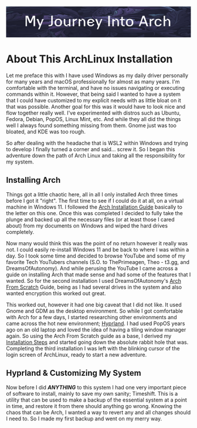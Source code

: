 ![ArchJourneyHeader.png](ArchJourneyHeader.png)
# About This ArchLinux Installation

Let me preface this with I have used Windows as my daily driver personally for many years
and macOS professionally for almost as many years. I'm comfortable with the terminal, 
and have no issues navigating or executing commands within it. However, that being said
I wanted to have a system that I could have customized to my explicit needs with as little
bloat on it that was possible. Another goal for this was it would have to look nice and 
flow together really well. I've experimented with distros such as Ubuntu, Fedora, Debian,
PopOS, Linux Mint, etc. And while they all did the things well I always found something
missing from them. Gnome just was too bloated, and KDE was too rough. 

So after dealing with the headache that is WSL2 within Windows and trying to develop I 
finally turned a corner and said... screw it. So I began this adventure down the path of 
Arch Linux and taking all the responsibility for my system.

## Installing Arch

Things got a little chaotic here, all in all I only installed Arch three times before I
got it "right". The first time to see if I could do it at all, on a virtual machine in
Windows 11. 
I followed the [Arch Installation Guide](https://wiki.archlinux.org/title/Installation_guide)
basically to the letter on this one. Once this was completed I decided to fully take the
plunge and backed up all the necessary files (or at least those I cared about) from
my documents on Windows and wiped the hard drives completely.

Now many would think this was the point of no return however it really was not. I could
easily re-install Windows 11 and be back to where I was within a day. So I took some time
and decided to browse YouTube and some of my favorite Tech YouTubers channels (S.O. to 
ThePrimeagen, Theo - t3.gg, and DreamsOfAutonomy). And while perusing the YouTube I came 
across a guide on installing Arch that made sense and had some of the features that I
wanted. So for the second installation I used DreamsOfAutonomy's 
[Arch From Scratch](https://github.com/dreamsofautonomy/arch-from-scratch)
Guide, being as I had several drives in the system and also wanted encryption this worked
out great.

This worked out, however it had one big caveat that I did not like. It used Gnome and GDM
as the desktop environment. So while I got comfortable with Arch for a few days, I started
researching other environments and came across the hot new environment;
[Hyprland](https://hyprland.org/). I had used PopOS years ago on an old laptop and loved
the idea of having a tiling window manager again. So using the Arch From Scratch guide as
a base, I derived my [Installation Steps](Installation%20Steps.md) and started going down 
the absolute rabbit hole that was. Completing the third installation I was left with the
blinking cursor of the login screen of ArchLinux, ready to start a new adventure.

## Hyprland & Customizing My System

Now before I did ***ANYTHING*** to this system I had one very important piece of software
to install, mainly to save my own sanity; Timeshift. This is a utility that can be used
to make a backup of the essential system at a point in time, and restore it from there
should anything go wrong. Knowing the chaos that can be Arch, I wanted a way to revert
any and all changes should I need to. So I made my first backup and went on my merry way.




